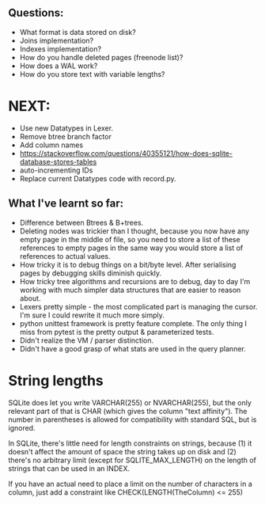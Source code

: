 ## Questions:

* What format is data stored on disk?
* Joins implementation?
* Indexes implementation?
* How do you handle deleted pages (freenode list)?
* How does a WAL work?
* How do you store text with variable lengths?

# NEXT: 

- Use new Datatypes in Lexer.
- Remove btree branch factor
- Add column names
- https://stackoverflow.com/questions/40355121/how-does-sqlite-database-stores-tables
- auto-incrementing IDs
- Replace current Datatypes code with record.py. 

## What I've learnt so far:

- Difference between Btrees & B+trees.
- Deleting nodes was trickier than I thought, because you now have any empty page in the middle of file, so you need to store a list of these references to empty pages in the same way you would store a list of references to actual values. 
- How tricky it is to debug things on a bit/byte level. After serialising pages by debugging skills diminish quickly.
- How tricky tree algorithms and recursions are to debug, day to day I'm working with much simpler data structures that are easier to reason about.
- Lexers pretty simple - the most complicated part is managing the cursor. I'm sure I could rewrite it much more simply.
- python unittest framework is pretty feature complete. The only thing I miss from pytest is the pretty output & parameterized tests.
- Didn't realize the VM / parser distinction.
- Didn't have a good grasp of what stats are used in the query planner.

# String lengths 
SQLite does let you write VARCHAR(255) or NVARCHAR(255), but the only relevant part of that is CHAR (which gives the column "text affinity"). The number in parentheses is allowed for compatibility with standard SQL, but is ignored.

In SQLite, there's little need for length constraints on strings, because (1) it doesn't affect the amount of space the string takes up on disk and (2) there's no arbitrary limit (except for SQLITE_MAX_LENGTH) on the length of strings that can be used in an INDEX.

If you have an actual need to place a limit on the number of characters in a column, just add a constraint like CHECK(LENGTH(TheColumn) <= 255)

